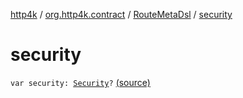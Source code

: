 [http4k](../../index.md) / [org.http4k.contract](../index.md) / [RouteMetaDsl](index.md) / [security](./security.md)

# security

`var security: `[`Security`](../../org.http4k.contract.security/-security/index.md)`?` [(source)](https://github.com/http4k/http4k/blob/master/http4k-contract/src/main/kotlin/org/http4k/contract/routeMeta.kt#L43)